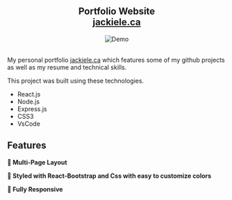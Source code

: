 <h2 align="center">
  Portfolio Website<br/>
  <a href="https://jackiele.ca/" target="_blank">jackiele.ca</a>
</h2>
<div align="center">
  <img alt="Demo" src="./Images/readme-img.png3" />
</div>

<br/>

My personal portfolio <a href="https://jackiele.ca/" target="_blank">jackiele.ca</a> which features some of my github projects as well as my resume and technical skills.<br/>

This project was built using these technologies.

- React.js
- Node.js
- Express.js
- CSS3
- VsCode

## Features

**📖 Multi-Page Layout**

**🎨 Styled with React-Bootstrap and Css with easy to customize colors**

**📱 Fully Responsive**

